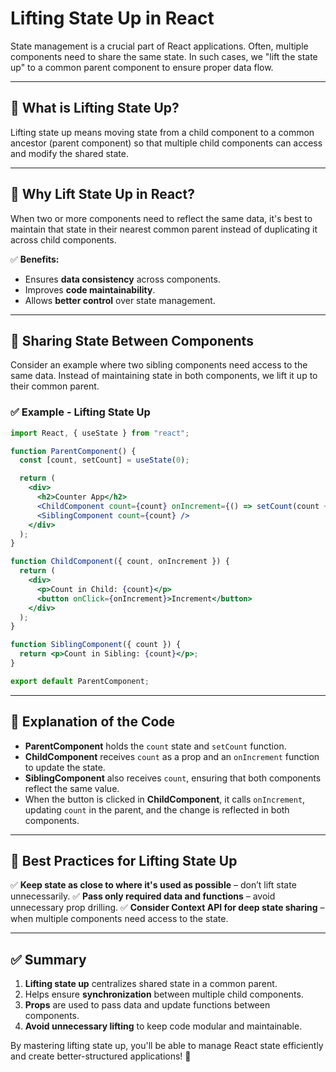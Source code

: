 # Lifting State Up in React

State management is a crucial part of React applications. Often, multiple components need to share the same state. In such cases, we "lift the state up" to a common parent component to ensure proper data flow.

---

## 📌 What is Lifting State Up?
Lifting state up means moving state from a child component to a common ancestor (parent component) so that multiple child components can access and modify the shared state.

---

## 📌 Why Lift State Up in React?
When two or more components need to reflect the same data, it's best to maintain that state in their nearest common parent instead of duplicating it across child components.

✅ **Benefits:**
- Ensures **data consistency** across components.
- Improves **code maintainability**.
- Allows **better control** over state management.

---

## 📌 Sharing State Between Components
Consider an example where two sibling components need access to the same data. Instead of maintaining state in both components, we lift it up to their common parent.

### ✅ Example - Lifting State Up
```jsx
import React, { useState } from "react";

function ParentComponent() {
  const [count, setCount] = useState(0);

  return (
    <div>
      <h2>Counter App</h2>
      <ChildComponent count={count} onIncrement={() => setCount(count + 1)} />
      <SiblingComponent count={count} />
    </div>
  );
}

function ChildComponent({ count, onIncrement }) {
  return (
    <div>
      <p>Count in Child: {count}</p>
      <button onClick={onIncrement}>Increment</button>
    </div>
  );
}

function SiblingComponent({ count }) {
  return <p>Count in Sibling: {count}</p>;
}

export default ParentComponent;
```

---

## 📌 Explanation of the Code
- **ParentComponent** holds the `count` state and `setCount` function.
- **ChildComponent** receives `count` as a prop and an `onIncrement` function to update the state.
- **SiblingComponent** also receives `count`, ensuring that both components reflect the same value.
- When the button is clicked in **ChildComponent**, it calls `onIncrement`, updating `count` in the parent, and the change is reflected in both components.

---

## 📌 Best Practices for Lifting State Up
✅ **Keep state as close to where it's used as possible** – don’t lift state unnecessarily.
✅ **Pass only required data and functions** – avoid unnecessary prop drilling.
✅ **Consider Context API for deep state sharing** – when multiple components need access to the state.

---

## ✅ Summary
1. **Lifting state up** centralizes shared state in a common parent.
2. Helps ensure **synchronization** between multiple child components.
3. **Props** are used to pass data and update functions between components.
4. **Avoid unnecessary lifting** to keep code modular and maintainable.

By mastering lifting state up, you'll be able to manage React state efficiently and create better-structured applications! 🚀


